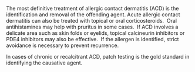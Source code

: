The most definitive treatment of allergic contact dermatitis (ACD) is the identification and removal of the offending agent. Acute allergic contact dermatitis can also be treated with topical or oral corticosteroids.  Oral antihistamines may help with pruritus in some cases.  If ACD involves a delicate area such as skin folds or eyelids, topical calcineurin inhibitors or PDE4 inhibitors may also be effective.  If the allergen is identified, strict avoidance is necessary to prevent recurrence.

In cases of chronic or recalcitrant ACD, patch testing is the gold standard in identifying the causative agent.